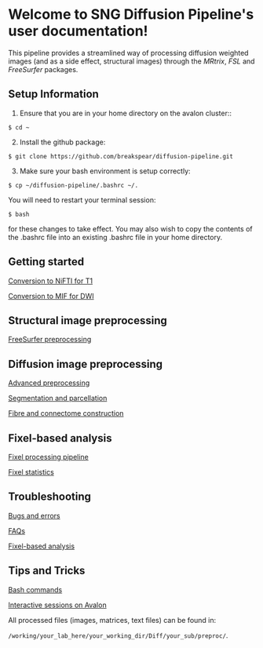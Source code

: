# Welcome to SNG Diffusion Pipeline's user documentation!

This pipeline provides a streamlined way of processing diffusion weighted images (and as a side effect, structural images) through the *MRtrix*, *FSL* and *FreeSurfer* packages.

## Setup Information

1) Ensure that you are in your home directory on the avalon cluster::

  `$ cd ~`
	
2) Install the github package:

  `$ git clone https://github.com/breakspear/diffusion-pipeline.git`

3) Make sure your bash environment is setup correctly:

  `$ cp ~/diffusion-pipeline/.bashrc ~/.`

You will need to restart your terminal session:

  `$ bash`

for these changes to take effect. You may also wish to copy the contents of the .bashrc file into an existing .bashrc file in your home directory.

## Getting started

[Conversion to NiFTI for T1](https://github.com/breakspear/diffusion-pipeline/tree/master/docs/structural_preprocessing/conversion_to_nifti.rst)

[Conversion to MIF for DWI](https://github.com/breakspear/diffusion-pipeline/tree/master/docs/dwi_preprocessing/conversion_to_mif.md)

## Structural image preprocessing

[FreeSurfer preprocessing](https://github.com/breakspear/diffusion-pipeline/tree/master/docs/structural_preprocessing/t1_processing_in_freesurfer.rst)

## Diffusion image preprocessing

[Advanced preprocessing](https://github.com/breakspear/diffusion-pipeline/tree/master/docs/dwi_preprocessing/advanced_preprocessing.md)

[Segmentation and parcellation](https://github.com/breakspear/diffusion-pipeline/tree/master/docs/dwi_preprocessing/segmentation_and_parcellation.md)

[Fibre and connectome construction](https://github.com/breakspear/diffusion-pipeline/tree/master/docs/dwi_preprocessing/fibre_and_connectome_construction.md)

## Fixel-based analysis

[Fixel processing pipeline](docs/fixel_based_analysis/processing_fixels.md)

[Fixel statistics](docs/fixel_stats.md)

## Troubleshooting

[Bugs and errors](docs/bugs.md)

[FAQs](docs/faqs.md)

[Fixel-based analysis](docs/fba.md)

## Tips and Tricks

[Bash commands](docs/bash_commands.md)

[Interactive sessions on Avalon](docs/interactive.md)


All processed files (images, matrices, text files) can be found in:

`/working/your_lab_here/your_working_dir/Diff/your_sub/preproc/`.



